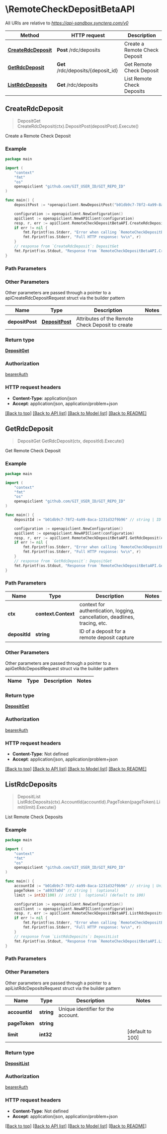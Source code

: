 # \RemoteCheckDepositBetaAPI

All URIs are relative to *https://api-sandbox.synctera.com/v0*

Method | HTTP request | Description
------------- | ------------- | -------------
[**CreateRdcDeposit**](RemoteCheckDepositBetaAPI.md#CreateRdcDeposit) | **Post** /rdc/deposits | Create a Remote Check Deposit
[**GetRdcDeposit**](RemoteCheckDepositBetaAPI.md#GetRdcDeposit) | **Get** /rdc/deposits/{deposit_id} | Get Remote Check Deposit
[**ListRdcDeposits**](RemoteCheckDepositBetaAPI.md#ListRdcDeposits) | **Get** /rdc/deposits | List Remote Check Deposits



## CreateRdcDeposit

> DepositGet CreateRdcDeposit(ctx).DepositPost(depositPost).Execute()

Create a Remote Check Deposit



### Example

```go
package main

import (
    "context"
    "fmt"
    "os"
    openapiclient "github.com/GIT_USER_ID/GIT_REPO_ID"
)

func main() {
    depositPost := *openapiclient.NewDepositPost("b01db9c7-78f2-4a99-8aca-1231d32f9b96", "b01db9c7-78f2-4a99-8aca-1231d32f9b96", int32(12345), "USD", "b01db9c7-78f2-4a99-8aca-1231d32f9b96") // DepositPost | Attributes of the Remote Check Deposit to create (optional)

    configuration := openapiclient.NewConfiguration()
    apiClient := openapiclient.NewAPIClient(configuration)
    resp, r, err := apiClient.RemoteCheckDepositBetaAPI.CreateRdcDeposit(context.Background()).DepositPost(depositPost).Execute()
    if err != nil {
        fmt.Fprintf(os.Stderr, "Error when calling `RemoteCheckDepositBetaAPI.CreateRdcDeposit``: %v\n", err)
        fmt.Fprintf(os.Stderr, "Full HTTP response: %v\n", r)
    }
    // response from `CreateRdcDeposit`: DepositGet
    fmt.Fprintf(os.Stdout, "Response from `RemoteCheckDepositBetaAPI.CreateRdcDeposit`: %v\n", resp)
}
```

### Path Parameters



### Other Parameters

Other parameters are passed through a pointer to a apiCreateRdcDepositRequest struct via the builder pattern


Name | Type | Description  | Notes
------------- | ------------- | ------------- | -------------
 **depositPost** | [**DepositPost**](DepositPost.md) | Attributes of the Remote Check Deposit to create | 

### Return type

[**DepositGet**](DepositGet.md)

### Authorization

[bearerAuth](../README.md#bearerAuth)

### HTTP request headers

- **Content-Type**: application/json
- **Accept**: application/json, application/problem+json

[[Back to top]](#) [[Back to API list]](../README.md#documentation-for-api-endpoints)
[[Back to Model list]](../README.md#documentation-for-models)
[[Back to README]](../README.md)


## GetRdcDeposit

> DepositGet GetRdcDeposit(ctx, depositId).Execute()

Get Remote Check Deposit



### Example

```go
package main

import (
    "context"
    "fmt"
    "os"
    openapiclient "github.com/GIT_USER_ID/GIT_REPO_ID"
)

func main() {
    depositId := "b01db9c7-78f2-4a99-8aca-1231d32f9b96" // string | ID of a deposit for a remote deposit capture

    configuration := openapiclient.NewConfiguration()
    apiClient := openapiclient.NewAPIClient(configuration)
    resp, r, err := apiClient.RemoteCheckDepositBetaAPI.GetRdcDeposit(context.Background(), depositId).Execute()
    if err != nil {
        fmt.Fprintf(os.Stderr, "Error when calling `RemoteCheckDepositBetaAPI.GetRdcDeposit``: %v\n", err)
        fmt.Fprintf(os.Stderr, "Full HTTP response: %v\n", r)
    }
    // response from `GetRdcDeposit`: DepositGet
    fmt.Fprintf(os.Stdout, "Response from `RemoteCheckDepositBetaAPI.GetRdcDeposit`: %v\n", resp)
}
```

### Path Parameters


Name | Type | Description  | Notes
------------- | ------------- | ------------- | -------------
**ctx** | **context.Context** | context for authentication, logging, cancellation, deadlines, tracing, etc.
**depositId** | **string** | ID of a deposit for a remote deposit capture | 

### Other Parameters

Other parameters are passed through a pointer to a apiGetRdcDepositRequest struct via the builder pattern


Name | Type | Description  | Notes
------------- | ------------- | ------------- | -------------


### Return type

[**DepositGet**](DepositGet.md)

### Authorization

[bearerAuth](../README.md#bearerAuth)

### HTTP request headers

- **Content-Type**: Not defined
- **Accept**: application/json, application/problem+json

[[Back to top]](#) [[Back to API list]](../README.md#documentation-for-api-endpoints)
[[Back to Model list]](../README.md#documentation-for-models)
[[Back to README]](../README.md)


## ListRdcDeposits

> DepositList ListRdcDeposits(ctx).AccountId(accountId).PageToken(pageToken).Limit(limit).Execute()

List Remote Check Deposits



### Example

```go
package main

import (
    "context"
    "fmt"
    "os"
    openapiclient "github.com/GIT_USER_ID/GIT_REPO_ID"
)

func main() {
    accountId := "b01db9c7-78f2-4a99-8aca-1231d32f9b96" // string | Unique identifier for the account. (optional)
    pageToken := "a8937a0d" // string |  (optional)
    limit := int32(100) // int32 |  (optional) (default to 100)

    configuration := openapiclient.NewConfiguration()
    apiClient := openapiclient.NewAPIClient(configuration)
    resp, r, err := apiClient.RemoteCheckDepositBetaAPI.ListRdcDeposits(context.Background()).AccountId(accountId).PageToken(pageToken).Limit(limit).Execute()
    if err != nil {
        fmt.Fprintf(os.Stderr, "Error when calling `RemoteCheckDepositBetaAPI.ListRdcDeposits``: %v\n", err)
        fmt.Fprintf(os.Stderr, "Full HTTP response: %v\n", r)
    }
    // response from `ListRdcDeposits`: DepositList
    fmt.Fprintf(os.Stdout, "Response from `RemoteCheckDepositBetaAPI.ListRdcDeposits`: %v\n", resp)
}
```

### Path Parameters



### Other Parameters

Other parameters are passed through a pointer to a apiListRdcDepositsRequest struct via the builder pattern


Name | Type | Description  | Notes
------------- | ------------- | ------------- | -------------
 **accountId** | **string** | Unique identifier for the account. | 
 **pageToken** | **string** |  | 
 **limit** | **int32** |  | [default to 100]

### Return type

[**DepositList**](DepositList.md)

### Authorization

[bearerAuth](../README.md#bearerAuth)

### HTTP request headers

- **Content-Type**: Not defined
- **Accept**: application/json, application/problem+json

[[Back to top]](#) [[Back to API list]](../README.md#documentation-for-api-endpoints)
[[Back to Model list]](../README.md#documentation-for-models)
[[Back to README]](../README.md)

